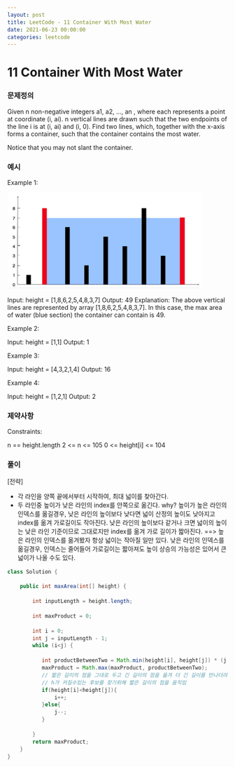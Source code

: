```yaml
---
layout: post
title: LeetCode - 11 Container With Most Water
date: 2021-06-23 00:00:00
categories: leetcode
---
```


# 11 Container With Most Water

### 문제정의
Given n non-negative integers a1, a2, ..., an , where each represents a point at coordinate (i, ai). n vertical lines are drawn such that the two endpoints of the line i is at (i, ai) and (i, 0). Find two lines, which, together with the x-axis forms a container, such that the container contains the most water.

Notice that you may not slant the container.

### 예시

Example 1:

![alt text](/public/img/2021-11-02-maxArea.png)

Input: height = [1,8,6,2,5,4,8,3,7]
Output: 49
Explanation: The above vertical lines are represented by array [1,8,6,2,5,4,8,3,7]. In this case, the max area of water (blue section) the container can contain is 49.

Example 2:

Input: height = [1,1]
Output: 1

Example 3:

Input: height = [4,3,2,1,4]
Output: 16

Example 4:

Input: height = [1,2,1]
Output: 2
 
### 제약사항
Constraints:

n == height.length
2 <= n <= 105
0 <= height[i] <= 104

### 풀이

[전략]
- 각 라인을 양쪽 끝에서부터 시작하여, 최대 넓이를 찾아간다.
- 두 라인중 높이가 낮은 라인의 index를 안쪽으로 옮긴다.
why?
높이가 높은 라인의 인덱스를 옮길경우,
낮은 라인의 높이보다 낮다면 넓이 산정의 높이도 낮아지고 index를 옮겨 가로길이도 작아진다.
낮은 라인의 높이보다 같거나 크면 넓이의 높이는 낮은 라인 기준이므로 그대로지만 index를 옮겨 가로 길이가 짧아진다.
==> 높은 라인의 인덱스를 옮겨봤자 항상 넓이는 작아질 일만 있다.
낮은 라인의 인덱스를 옮길경우,
인덱스는 줄어들어 가로길이는 짧아져도 높이 상승의 가능성은 있어서 큰 넓이가 나올 수도 있다.


```java
class Solution {

    public int maxArea(int[] height) {

        int inputLength = height.length;
        
        int maxProduct = 0;

        int i = 0;
        int j = inputLength - 1;
        while (i<j) {

           int productBetweenTwo = Math.min(height[i], height[j]) * (j - i);
           maxProduct = Math.max(maxProduct, productBetweenTwo);
           // 짧은 길이의 점을 그대로 두고 긴 길이의 점을 옮겨 더 긴 길이를 만나더라도 h의 기준은 짧은 길이이고 너비만 줄어들 뿐이므로
           // h가 커질수있는 후보를 찾기위해 짧은 길이의 점을 움직임
           if(height[i]<height[j]){
               i++;
           }else{
               j--;
           }
            
        }
        return maxProduct;
    }
}
```

